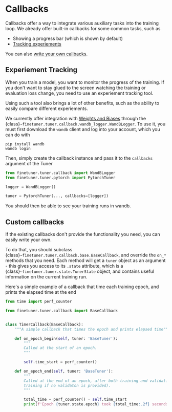 # Callbacks

Callbacks offer a way to integrate various auxiliary tasks into the training loop. We already offer built-in callbacks for some common tasks, such as
- Showing a progress bar (which is shown by default)
- [Tracking experiements](#experiement-tracking)

You can also [write your own callbacks](#custom-callbacks).

## Experiement Tracking

When you train a model, you want to monitor the progress of the training. If you don't want to stay glued to the screen watching the training or evaluation loss change, you need to use an experiement tracking tool.

Using such a tool also brings a lot of other benefits, such as the ability to easily compare different experiements.

We currently offer integration with [Weights and Biases](https://wandb.ai/site) through the {class}`~finetuner.tuner.callback.wandb_logger.WandBLogger`. To use it, you must first download the `wandb` client and log into your account, which you can do with

```
pip install wandb
wandb login
```

Then, simply create the callback instance and pass it to the `callbacks` argument of the Tuner

```python
from finetuner.tuner.callback import WandBLogger
from finetuner.tuner.pytorch import PytorchTuner

logger = WandBLogger()

tuner = PytorchTuner(..., callbacks=[logger])
```

You should then be able to see your training runs in wandb.

## Custom callbacks

If the existing callbacks don't provide the functionality you need, you can easily write your own.

To do that, you should subclass {class}`~finetuner.tuner.callback.base.BaseCallback`, and override the `on_*` methods that you need. Each method will get a `tuner` object as an argument - this gives you access to its `.state` attribute, which is a {class}`~finetuner.tuner.state.TunerState` object, and contains useful information on the current training run.

Here's a simple example of a callback that time each training epoch, and prints the elapsed time at the end

```python
from time import perf_counter

from finetuner.tuner.callback import BaseCallback


class TimerCallback(BaseCallback):
    """A simple callback that times the epoch and prints elapsed time"""

    def on_epoch_begin(self, tuner: 'BaseTuner'):
        """
        Called at the start of an epoch.
        """

        self.time_start = perf_counter()

    def on_epoch_end(self, tuner: 'BaseTuner'):
        """
        Called at the end of an epoch, after both training and validation (or just
        training if no validaton is provided).
        """

        total_time = perf_counter() - self.time_start
        print(f'Epoch {tuner.state.epoch} took {total_time:.2f} seconds')
```